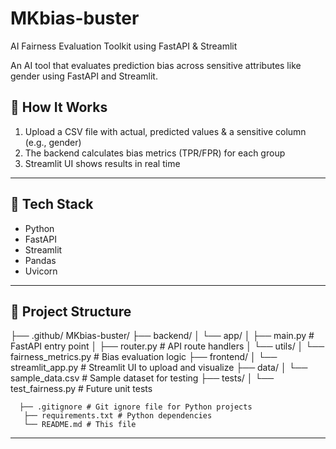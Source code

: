 # MKbias-buster
 AI Fairness Evaluation Toolkit using FastAPI & Streamlit

An AI tool that evaluates prediction bias across sensitive attributes like gender using FastAPI and Streamlit.

## 🚀 How It Works

1. Upload a CSV file with actual, predicted values & a sensitive column (e.g., gender)
2. The backend calculates bias metrics (TPR/FPR) for each group
3. Streamlit UI shows results in real time

---

## 🧪 Tech Stack

- Python
- FastAPI
- Streamlit
- Pandas
- Uvicorn

---

## 📁 Project Structure
├── .github/
MKbias-buster/
 ├── backend/ 
 │ └── app/ │ 
 ├── main.py # FastAPI entry point │
  ├── router.py # API route handlers │ 
└── utils/
 │ └── fairness_metrics.py # Bias evaluation logic
  ├── frontend/ 
  │ └── streamlit_app.py # Streamlit UI to upload and visualize
   ├── data/
    │ └── sample_data.csv # Sample dataset for testing
     ├── tests/
      │ └── test_fairness.py # Future unit tests
      
      ├── .gitignore # Git ignore file for Python projects
       ├── requirements.txt # Python dependencies 
       └── README.md # This file

---



